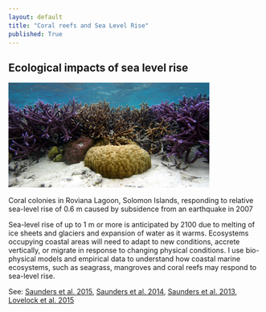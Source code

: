 ```yaml
---
layout: default
title: "Coral reefs and Sea Level Rise"
published: True  
---
```


## Ecological impacts of sea level rise  

<div class = "image_caption">
<img src ="/images/coral.png" alt="a micro atoll" class="largeimage"/>
<p>
Coral colonies in Roviana Lagoon, Solomon Islands, responding to relative sea-level rise of 0.6 m caused by subsidence from an earthquake in 2007
</p>
</div>  

Sea-level rise of up to 1 m or more is anticipated by 2100 due to melting of ice sheets and glaciers and expansion of water as it warms. Ecosystems occupying coastal areas will need to adapt to new conditions, accrete vertically, or migrate in response to changing physical conditions. I use bio-physical models and empirical data to understand how coastal marine ecosystems, such as seagrass, mangroves and coral reefs may respond to sea-level rise.  



See: [Saunders et al. 2015](http://link.springer.com/article/10.1007/s00338-015-1365-0), [Saunders et al. 2014](http://www.nature.com/nclimate/journal/v4/n8/full/nclimate2274.html), [Saunders et al. 2013](http://onlinelibrary.wiley.com/doi/10.1111/gcb.12218/full), [Lovelock et al. 2015]()
